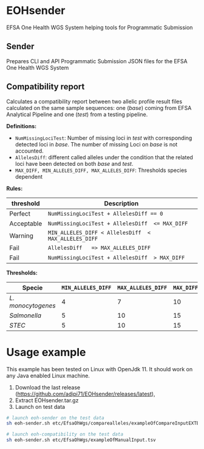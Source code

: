 # EOHsender

EFSA One Health WGS System helping tools for Programmatic Submission

## Sender

Prepares CLI and API Programmatic Submission JSON files for the EFSA One Health WGS System



## Compatibility report

Calculates a compatibility report between two allelic profile result files calculated on the same sample sequences: one (*base*) coming from EFSA Analytical Pipeline and one (*test*) from a testing pipeline.

**Definitions:**

* `NumMissingLociTest`: Number of missing loci in *test* with corresponding detected loci in *base*. The number of missing Loci on *base* is not accounted. 
* `AllelesDiff`: different called alleles under the condition that the related loci have been detected on both *base* and *test*.
* `MAX_DIFF, MIN_ALLELES_DIFF, MAX_ALLELES_DIFF`: Thresholds species dependent

**Rules:**

| threshold | Description |
| --- | --- |
| Perfect | `NumMissingLociTest + AllelesDiff == 0` |
| Acceptable | `NumMissingLociTest + AllelesDiff  <= MAX_DIFF` |
| Warning | `MIN_ALLELES_DIFF < AllelesDiff  < MAX_ALLELES_DIFF` |
| Fail | `AllelesDiff   => MAX_ALLELES_DIFF` |
| Fail | `NumMissingLociTest + AllelesDiff  > MAX_DIFF` |

**Thresholds:**

| Specie | `MIN_ALLELES_DIFF` | `MAX_ALLELES_DIFF` | `MAX_DIFF` |
| --- | --- | --- | --- |
| *L. monocytogenes*  | 4 |  7 | 10 | 
| *Salmonella*  | 5 |  10 | 15 | 
| *STEC*  | 5 |  10 | 15 | 


# Usage example

This example has been tested on Linux with OpenJdk 11. It should work on any Java enabled Linux machine.

1. Download the last release (https://github.com/adipi71/EOHsender/releases/latest),  
2. Extract EOHsender.tar.gz
3. Launch on test data
   
```bash
# launch eoh-sender on the test data
sh eoh-sender.sh etc/EfsaOhWgs/comparealleles/exampleOfCompareInputEXTENDED.tsv

# launch eoh-compatibility on the test data
sh eoh-sender.sh etc/EfsaOhWgs/exampleOfManualInput.tsv
```
